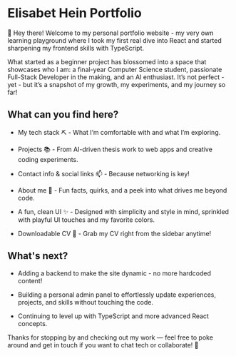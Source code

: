 # Elisabet Hein Portfolio

👋 Hey there! Welcome to my personal portfolio website - my very own learning playground where I took my first real dive into React and started sharpening my frontend skills with TypeScript.

What started as a beginner project has blossomed into a space that showcases who I am: a final-year Computer Science student, passionate Full-Stack Developer in the making, and an AI enthusiast. It’s not perfect - yet - but it’s a snapshot of my growth, my experiments, and my journey so far!

## What can you find here?

* My tech stack ⛏ - What I’m comfortable with and what I’m exploring.

* Projects 📚 - From AI-driven thesis work to web apps and creative coding experiments.

* Contact info & social links 📫 - Because networking is key!

* About me 💪 - Fun facts, quirks, and a peek into what drives me beyond code.

* A fun, clean UI ✨ - Designed with simplicity and style in mind, sprinkled with playful UI touches and my favorite colors.

* Downloadable CV 📝 - Grab my CV right from the sidebar anytime!

## What's next?

* Adding a backend to make the site dynamic - no more hardcoded content!

* Building a personal admin panel to effortlessly update experiences, projects, and skills without touching the code.

* Continuing to level up with TypeScript and more advanced React concepts.

Thanks for stopping by and checking out my work — feel free to poke around and get in touch if you want to chat tech or collaborate! 🚀